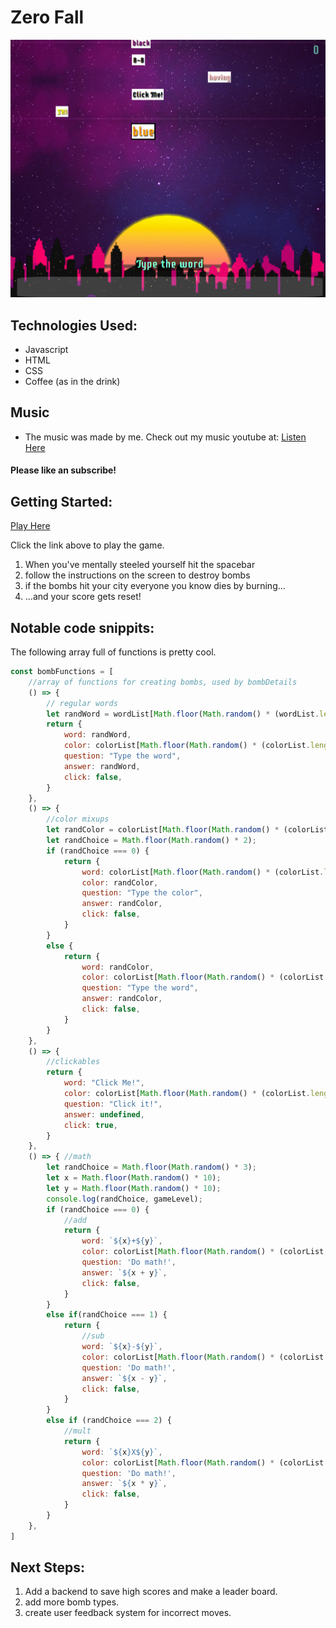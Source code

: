# Zero Fall

![alt text](zerofallscreen.png "Zero Fall")

## Technologies Used:
- Javascript
- HTML
- CSS
- Coffee (as in the drink)

## Music
- The music was made by me.  Check out my music youtube at:
[Listen Here](https://www.youtube.com/channel/UCnpxLs2nPj-cw-UkNL8vcbg?sub_confirmation=1)
#### Please like an subscribe!

## Getting Started: 

[Play Here](https://briabar.github.io/ZeroFall/)

Click the link above to play the game.
1. When you've mentally steeled yourself hit the spacebar
2. follow the instructions on the screen to destroy bombs
3. if the bombs hit your city everyone you know dies by burning...
4. ...and your score gets reset!


## Notable code snippits:

The following array full of functions is pretty cool.

```javascript
const bombFunctions = [
    //array of functions for creating bombs, used by bombDetails
    () => { 
        // regular words
        let randWord = wordList[Math.floor(Math.random() * (wordList.length))];
        return {
            word: randWord,
            color: colorList[Math.floor(Math.random() * (colorList.length))],
            question: "Type the word",
            answer: randWord,
            click: false,
        }
    },
    () => { 
        //color mixups
        let randColor = colorList[Math.floor(Math.random() * (colorList.length))];
        let randChoice = Math.floor(Math.random() * 2);
        if (randChoice === 0) {
            return {
                word: colorList[Math.floor(Math.random() * (colorList.length))],
                color: randColor,
                question: "Type the color",
                answer: randColor,
                click: false,
            }
        }
        else {
            return {
                word: randColor,
                color: colorList[Math.floor(Math.random() * (colorList.length))],
                question: "Type the word",
                answer: randColor,
                click: false,
            }
        }
    },
    () => {
        //clickables
        return {
            word: "Click Me!",
            color: colorList[Math.floor(Math.random() * (colorList.length))],
            question: "Click it!",
            answer: undefined,
            click: true,
        }
    },
    () => { //math
        let randChoice = Math.floor(Math.random() * 3);
        let x = Math.floor(Math.random() * 10);
        let y = Math.floor(Math.random() * 10);
        console.log(randChoice, gameLevel);
        if (randChoice === 0) {
            //add
            return {
                word: `${x}+${y}`,
                color: colorList[Math.floor(Math.random() * (colorList.length))],
                question: 'Do math!',
                answer: `${x + y}`,
                click: false,
            }
        }
        else if(randChoice === 1) {
            return {
                //sub
                word: `${x}-${y}`,
                color: colorList[Math.floor(Math.random() * (colorList.length))],
                question: 'Do math!',
                answer: `${x - y}`,
                click: false,
            }
        }
        else if (randChoice === 2) {
            //mult
            return {
                word: `${x}X${y}`,
                color: colorList[Math.floor(Math.random() * (colorList.length))],
                question: 'Do math!',
                answer: `${x * y}`,
                click: false,
            }
        }
    },
]
```

## Next Steps: 
1. Add a backend to save high scores and make a leader board.
2. add more bomb types.
3. create user feedback system for incorrect moves.
